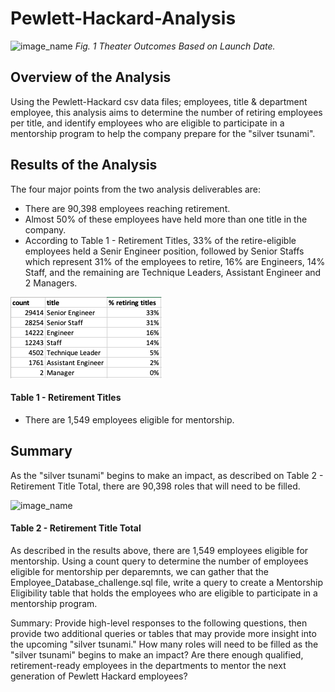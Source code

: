 # Pewlett-Hackard-Analysis

![image_name](Kickstarter_Challenge_Resources/Theater_Outcomes_vs_Launch.png)
*Fig. 1 Theater Outcomes Based on Launch Date.*

## Overview of the Analysis

Using the Pewlett-Hackard csv data files; employees, title & department employee, this analysis aims to determine the number of retiring employees per title, and identify employees who are eligible to participate in a mentorship program to help the company prepare for the "silver tsunami".

## Results of the Analysis 

The four major points from the two analysis deliverables are: 

* There are 90,398 employees reaching retirement. 
* Almost 50% of these employees have held more than one title in the company. 
* According to Table 1 - Retirement Titles, 33% of the retire-eligible employees held a Senir Engineer position, followed by Senior Staffs which represent 31% of the employees to retire, 16% are Engineers, 14% Staff, and the remaining are Technique Leaders, Assistant Engineer and 2 Managers. 

![image_name](retirement_title.png)
#### Table 1 - Retirement Titles 

* There are 1,549 employees eligible for mentorship. 

## Summary 

As the "silver tsunami" begins to make an impact, as described on Table 2 - Retirement Title Total, there are 90,398 roles that will need to be filled. 

![image_name](rretirement_title_total.png)
#### Table 2 - Retirement Title Total

As described in the results above, there are 1,549 employees eligible for mentorship. Using a count query to determine the number of employees eligible for mentorship per deparemnts, we can gather that  the Employee_Database_challenge.sql file, write a query to create a Mentorship Eligibility table that holds the employees who are eligible to participate in a mentorship program.


Summary: Provide high-level responses to the following questions, then provide two additional queries or tables that may provide more insight into the upcoming "silver tsunami."
How many roles will need to be filled as the "silver tsunami" begins to make an impact?
Are there enough qualified, retirement-ready employees in the departments to mentor the next generation of Pewlett Hackard employees?

